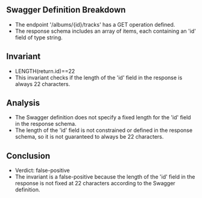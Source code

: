 ## Swagger Definition Breakdown
- The endpoint '/albums/{id}/tracks' has a GET operation defined.
- The response schema includes an array of items, each containing an 'id' field of type string.

## Invariant
- LENGTH(return.id)==22
- This invariant checks if the length of the 'id' field in the response is always 22 characters.

## Analysis
- The Swagger definition does not specify a fixed length for the 'id' field in the response schema.
- The length of the 'id' field is not constrained or defined in the response schema, so it is not guaranteed to always be 22 characters.

## Conclusion
- Verdict: false-positive
- The invariant is a false-positive because the length of the 'id' field in the response is not fixed at 22 characters according to the Swagger definition.
